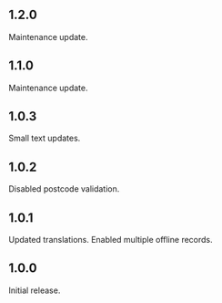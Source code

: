 ## 1.2.0

Maintenance update.

## 1.1.0

Maintenance update.

## 1.0.3

Small text updates.

## 1.0.2

Disabled postcode validation.

## 1.0.1

Updated translations.
Enabled multiple offline records.

## 1.0.0

Initial release.

